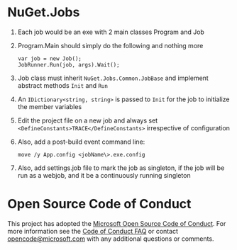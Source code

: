 NuGet.Jobs
==============


1. Each job would be an exe with 2 main classes Program and Job
2. Program.Main should simply do the following and nothing more

    ```
    var job = new Job();
    JobRunner.Run(job, args).Wait();
    ```
    
3. Job class must inherit `NuGet.Jobs.Common.JobBase` and implement abstract methods `Init` and `Run`
4. An `IDictionary<string, string>` is passed to `Init` for the job to initialize the member variables
5. Edit the project file on a new job and always set `<DefineConstants>TRACE</DefineConstants>` irrespective of configuration
6. Also, add a post-build event command line:

    ```
    move /y App.config <jobName\>.exe.config
    ```
    
7. Also, add settings.job file to mark the job as singleton, if the job will be run as a webjob, and it be a continuously running singleton

Open Source Code of Conduct
===================
This project has adopted the [Microsoft Open Source Code of Conduct](https://opensource.microsoft.com/codeofconduct/). For more information see the [Code of Conduct FAQ](https://opensource.microsoft.com/codeofconduct/faq/) or contact [opencode@microsoft.com](mailto:opencode@microsoft.com) with any additional questions or comments.
